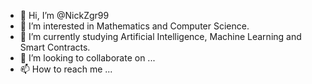 - 👋 Hi, I’m @NickZgr99
- 👀 I’m interested in Mathematics and Computer Science.
- 🌱 I’m currently studying Artificial Intelligence, Machine Learning and Smart Contracts.
- 💞️ I’m looking to collaborate on ...
- 📫 How to reach me ...

<!---
NickZgr99/NickZgr99 is a ✨ special ✨ repository because its `README.md` (this file) appears on your GitHub profile.
You can click the Preview link to take a look at your changes.
--->
